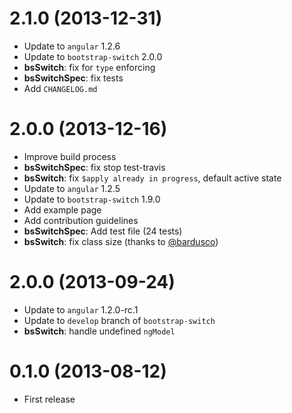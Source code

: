 <a name="2.1.0"></a>
# 2.1.0 (2013-12-31)

- Update to `angular` 1.2.6
- Update to `bootstrap-switch` 2.0.0
- **bsSwitch**: fix for `type` enforcing
- **bsSwitchSpec**: fix tests
- Add `CHANGELOG.md`

<a name="2.0.0"></a>
# 2.0.0 (2013-12-16)

- Improve build process
- **bsSwitchSpec**: fix stop test-travis
- **bsSwitch**: fix `$apply already in progress`, default active state
- Update to `angular` 1.2.5
- Update to `bootstrap-switch` 1.9.0
- Add example page
- Add contribution guidelines
- **bsSwitchSpec**: Add test file (24 tests)
- **bsSwitch**: fix class size (thanks to [@bardusco](https://github.com/bardusco))

<a name="2.0.0"></a>
# 2.0.0 (2013-09-24)

- Update to `angular` 1.2.0-rc.1
- Update to `develop` branch of `bootstrap-switch`
- **bsSwitch**: handle undefined `ngModel`

<a name="0.1.0"></a>
# 0.1.0 (2013-08-12)

- First release